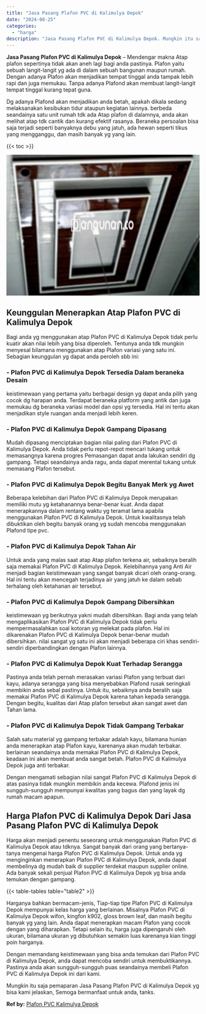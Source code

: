 ```yaml
---
title: "Jasa Pasang Plafon PVC di Kalimulya Depok"
date: "2024-08-25"
categories: 
  - "harga"
description: "Jasa Pasang Plafon PVC di Kalimulya Depok. Mungkin itu saja pemaparan Jasa Pasang Plafon PVC di Kalimulya Depok yg bisa kami jelaskan, Semoga bermanfaat untu..."
---
```


**Jasa Pasang Plafon PVC di Kalimulya Depok** – Mendengar makna Atap plafon sepertinya tidak akan aneh lagi bagi anda pastinya. Plafon yaitu sebuah langit-langit yg ada di dalam sebuah bangunan maupun rumah. Dengan adanya Plafon akan menjadikan tempat tinggal anda tampak lebih rapi dan juga memukau. Tanpa adanya Plafond akan membuat langit-langit tempat tinggal kurang tepat guna.

Dg adanya Plafond akan menjadikan anda betah, apakah dikala sedang melaksanakan kesibukan tidur ataupun kegiatan lainnya. berbeda seandainya satu unit rumah tdk ada Atap plafon di dalamnya, anda akan melihat atap tdk cantik dan kurang efektif rasanya. Beraneka persoalan bisa saja terjadi seperti banyaknya debu yang jatuh, ada hewan seperti tikus yang mengganggu, dan masih banyak yg yang lain.

{{< toc >}}

![Jasa Pasang Plafon PVC di Kalimulya Depok](/images/flafond-pvc-murah10.png)

## Keunggulan Menerapkan Atap Plafon PVC di Kalimulya Depok

Bagi anda yg menggunakan atap Plafon PVC di Kalimulya Depok tidak perlu kuatir akan nilai lebih yang bisa diperoleh. Tentunya anda tdk mungkin menyesal bilamana menggunakan atap Plafon variasi yang satu ini. Sebagian keunggulan yg dapat anda peroleh sbb ini:

### \- Plafon PVC di Kalimulya Depok Tersedia Dalam beraneka Desain

keistimewaan yang pertama yaitu berbagai design yg dapat anda pilih yang cocok dg harapan anda. Terdapat beraneka platform yang antik dan juga memukau dg beraneka variasi model dan opsi yg tersedia. Hal ini tentu akan menjadikan style ruangan anda menjadi lebih keren.

### \- Plafon PVC di Kalimulya Depok Gampang Dipasang

Mudah dipasang menciptakan bagian nilai paling dari Plafon PVC di Kalimulya Depok. Anda tidak perlu repot-repot mencari tukang untuk memasangnya karena progres Pemasangan dapat anda lakukan sendiri dg gampang. Tetapi seandainya anda ragu, anda dapat merental tukang untuk memasang Plafon tersebut.

### \- Plafon PVC di Kalimulya Depok Begitu Banyak Merk yg Awet

Beberapa kelebihan dari Plafon PVC di Kalimulya Depok merupakan memiliki mutu yg ketahanannya benar-benar kuat. Anda dapat menerapkannya dalam rentang waktu yg teramat lama apabila menggunakan Plafon PVC di Kalimulya Depok. Untuk kwalitasnya telah dibuktikan oleh begitu banyak orang yg sudah mencoba menggunakan Plafond tipe pvc.

### \- Plafon PVC di Kalimulya Depok Tahan Air

Untuk anda yang malas saat atap Atap plafon terkena air, sebaiknya beralih saja memakai Plafon PVC di Kalimulya Depok. Kelebihannya yang Anti Air menjadi bagian keistimewaan yang sangat banyak dicari oleh orang-orang. Hal ini tentu akan mencegah terjadinya air yang jatuh ke dalam sebab terhalang oleh ketahanan air tersebut.

### \- Plafon PVC di Kalimulya Depok Gampang Dibersihkan

keistimewaan yg berikutnya yakni mudah dibersihkan. Bagi anda yang telah mengaplikasikan Plafon PVC di Kalimulya Depok tidak perlu mempermasalahkan soal kotoran yg melekat pada plafon. Hal ini dikarenakan Plafon PVC di Kalimulya Depok benar-benar mudah dibersihkan. nilai sangat yg satu ini akan menjadi beberapa ciri khas sendiri-sendiri diperbandingkan dengan Plafon lainnya.

### \- Plafon PVC di Kalimulya Depok Kuat Terhadap Serangga

Pastinya anda telah pernah merasakan variasi Plafon yang terbuat dari kayu, adanya serangga yang bisa menyebabkan Plafond rusak seringkali membikin anda sebal pastinya. Untuk itu, sebaiknya anda beralih saja memakai Plafon PVC di Kalimulya Depok karena tahan kepada serangga. Dengan begitu, kualitas dari Atap plafon tersebut akan sangat awet dan Tahan lama.

### \- Plafon PVC di Kalimulya Depok Tidak Gampang Terbakar

Salah satu material yg gampang terbakar adalah kayu, bilamana hunian anda menerapkan atap Plafon kayu, karenanya akan mudah terbakar. berlainan seandainya anda memakai Plafon PVC di Kalimulya Depok, keadaan ini akan membuat anda sangat betah. Plafon PVC di Kalimulya Depok juga anti terbakar.

Dengan mengamati sebagian nilai sangat Plafon PVC di Kalimulya Depok di atas pasinya tidak mungkin membikin anda kecewa. Plafond jenis ini sungguh-sungguh mempunyai kwalitas yang bagus dan yang layak dg rumah macam apapun.

## Harga Plafon PVC di Kalimulya Depok Dari Jasa Pasang Plafon PVC di Kalimulya Depok

Harga akan menjadi penentu seseorang untuk menggunakan Plafon PVC di Kalimulya Depok atau tdknya. Sangat banyak dari orang yang bertanya-tanya mengenai harga Plafon PVC di Kalimulya Depok. Untuk anda yg menginginkan menerapkan Plafon PVC di Kalimulya Depok, anda dapat membelinya dg mudah baik di supplier terdekat maupun supplier online. Ada banyak sekali penjual Plafon PVC di Kalimulya Depok yg bisa anda temukan dengan gampang.

{{< table-tables table="table2" >}}

Harganya bahkan bermacam-jenis, Tiap-tiap tipe Plafon PVC di Kalimulya Depok mempunyai kelas harga yang berlainan. Misalnya Plafon PVC di Kalimulya Depok wifon, kingfon k902, gloss brown leaf, dan masih begitu banyak yg yang lain. Anda dapat menerapkan macam Plafon yang cocok dengan yang diharapkan. Tetapi selain itu, harga juga dipengaruhi oleh ukuran, bilamana ukuran yg dibutuhkan semakin luas karenanya kian tinggi poin harganya.

Dengan memandang keistimewaan yang bisa anda temukan dari Plafon PVC di Kalimulya Depok, anda dapat mencoba sendiri untuk membuktikannya. Pastinya anda akan sungguh-sungguh puas seandainya membeli Plafon PVC di Kalimulya Depok ini dari kami.

Mungkin itu saja pemaparan Jasa Pasang Plafon PVC di Kalimulya Depok yg bisa kami jelaskan, Semoga bermanfaat untuk anda, tanks.

**Ref by:** [Plafon PVC Kalimulya Depok](https://id.wikipedia.org/wiki/Plafon)

